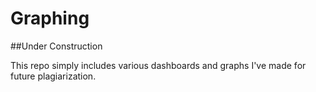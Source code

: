 # Graphing
##Under Construction

This repo simply includes various dashboards and graphs I've made for future plagiarization.
